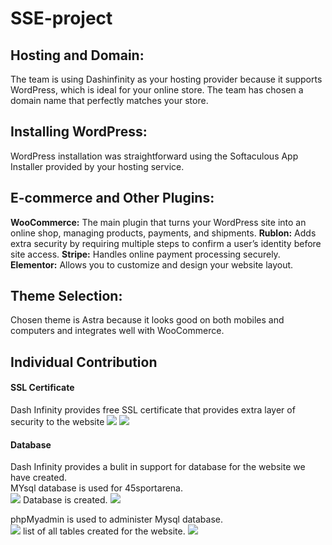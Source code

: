 # SSE-project
<h2>Hosting and Domain:</h2>
The team is using Dashinfinity as your hosting provider because it supports WordPress, which is ideal for your online store.
The team has chosen a domain name that perfectly matches your store.
<h2>Installing WordPress:</h2>
WordPress installation was straightforward using the Softaculous App Installer provided by your hosting service.
<h2>E-commerce and Other Plugins:</h2>
<b>WooCommerce:</b> The main plugin that turns your WordPress site into an online shop, managing products, payments, and shipments.
<b>Rublon:</b> Adds extra security by requiring multiple steps to confirm a user’s identity before site access.
<b>Stripe:</b> Handles online payment processing securely.
<b>Elementor:</b> Allows you to customize and design your website layout.
<h2>Theme Selection:</h2>
Chosen theme is Astra because it looks good on both mobiles and computers and integrates well with WooCommerce.
<h2>Individual Contribution</h2>
<h4>SSL Certificate</h4>
Dash Infinity provides free SSL certificate that provides extra layer of security to the website
<img src="https://github.com/Vivekananda2713/SSE-project_vivek/assets/61424961/8d14d55f-310d-45c6-bb8f-d84dd57df187">
<img src="https://github.com/Vivekananda2713/SSE-project_vivek/assets/61424961/ba42b67d-1b36-4230-86b6-e8271bf968d3">
<h4>Database</h4>
Dash Infinity provides a bulit in support for database for the website we have created.<br>
MYsql database is used for 45sportarena.<br>
<img src="https://github.com/Vivekananda2713/SSE-project_vivek/assets/61424961/f105afd2-5030-4f11-bfc2-cbc0880f7125">
Database is created.
<img src="https://github.com/Vivekananda2713/SSE-project_vivek/assets/61424961/ef74ac53-8ddd-4615-b9fe-f50fa0cde605">

phpMyadmin is used to administer Mysql database.<br>
<img src="https://github.com/Vivekananda2713/SSE-project_vivek/assets/61424961/00f648aa-91b3-4765-bab1-9fbbe962974e">
list of all tables created for the website.
<img src="https://github.com/Vivekananda2713/SSE-project_vivek/assets/61424961/cfae3193-c147-4633-8f2c-d039c2d1ee57">




